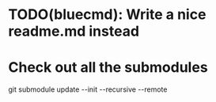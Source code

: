 # TODO(bluecmd): Write a nice readme.md instead

# Check out all the submodules
git submodule update --init --recursive --remote

